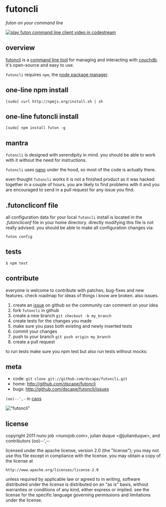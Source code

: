 # futoncli

*futon on your command line*

<a href="http://codestre.am/4fd7fdf69582b28f1f01c7bf"><img src="https://github.com/dscape/futoncli/raw/master/assets/play.png" alt="play futon command line client video in codestream"></a>

## overview

[futoncli](https://github.com/dscape/futoncli) is a [command line tool](http://en.wikipedia.org/wiki/Command-line_interface) for managing and interacting with [couchdb](http://couchdb.apache.org). it's open-source and easy to use.

`futoncli` requires `npm`, the [node package manager](http://npmjs.org).

## one-line npm install

    [sudo] curl http://npmjs.org/install.sh | sh

## one-line futoncli install

    [sudo] npm install futon -g

## mantra

`futoncli` is designed with serendipity in mind. you should be able to work with it without the need for instructions.

`futoncli` uses [nano](http://github.com/dscape/nano) under the hood, so most of the code is actually there. 

even thought `futoncli` works it is not a finished product as it was hacked together in a couple of hours. you are likely to find problems with it and you are encouraged to send in a pull request for any issue you find.

## .futoncliconf file

all configuration data for your local `futoncli` install is located in the *.futoncliconf* file in your home directory. directly modifying this file is not really advised. you should be able to make all configuration changes via:

    futon config

## tests

```
$ npm test
```

## contribute

everyone is welcome to contribute with patches, bug-fixes and new features. check roadmap for ideas of things i know are broken. also issues.

1. create an [issue][2] on github so the community can comment on your idea
2. fork `futoncli` in github
3. create a new branch `git checkout -b my_branch`
4. create tests for the changes you made
5. make sure you pass both existing and newly inserted tests
6. commit your changes
7. push to your branch `git push origin my_branch`
8. create a pull request

to run tests make sure you npm test but also run tests without mocks:

## meta

* code: `git clone git://github.com/dscape/futoncli.git`
* home: <http://github.com/dscape/futoncli>
* bugs: <http://github.com/dscape/futoncli/issues>

`(oo)--',-` in [caos][3]

!["futoncli"](https://github.com/dscape/futoncli/raw/master/assets/screen.png "futon command line client")

## license

copyright 2011 nuno job <nunojob.com>, julian duque <@julianduque>, and contributors (oo)--',--

licensed under the apache license, version 2.0 (the "license");
you may not use this file except in compliance with the license.
you may obtain a copy of the license at

    http://www.apache.org/licenses/license-2.0

unless required by applicable law or agreed to in writing, software
distributed under the license is distributed on an "as is" basis,
without warranties or conditions of any kind, either express or implied.
see the license for the specific language governing permissions and
limitations under the license.

[2]: http://github.com/dscape/futoncli/issues
[3]: http://caos.di.uminho.pt/
